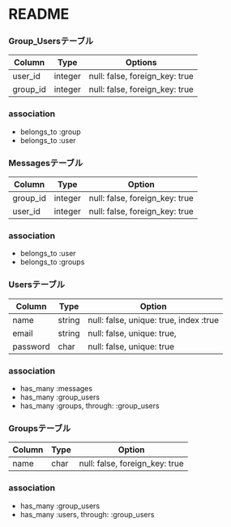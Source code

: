 # README

### Group_Usersテーブル

|Column|Type|Options|
|------|----|-------|
|user_id|integer|null: false, foreign_key: true|
|group_id|integer|null: false, foreign_key: true|

### association
- belongs_to :group
- belongs_to :user




### Messagesテーブル

|Column|Type|Option|
|------|----|------|
|group_id|integer|null: false, foreign_key: true|
|user_id|integer|null: false, foreign_key: true|

### association
- belongs_to :user
- belongs_to :groups



### Usersテーブル
|Column|Type|Option|
|------|----|------|
|name|string|null: false, unique: true, index :true
|email|string|null: false, unique: true,
|password|char|null: false, unique: true


### association
- has_many :messages
- has_many :group_users
- has_many :groups, through: :group_users


### Groupsテーブル
|Column|Type|Option|
|------|----|------|
|name|char|null: false, foreign_key: true|


### association
- has_many :group_users
- has_many :users, through: :group_users








